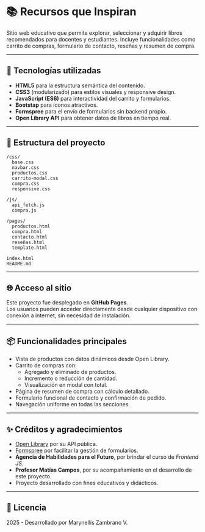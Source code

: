# 📚 Recursos que Inspiran

Sitio web educativo que permite explorar, seleccionar y adquirir libros recomendados para docentes y estudiantes. Incluye funcionalidades como carrito de compras, formulario de contacto, reseñas y resumen de compra.

---

## 🚀 Tecnologías utilizadas

- **HTML5** para la estructura semántica del contenido.
- **CSS3** (modularizado) para estilos visuales y responsive design.
- **JavaScript (ES6)** para interactividad del carrito y formularios.
- **Bootstap** para íconos atractivos.
- **Formspree** para el envío de formularios sin backend propio.
- **Open Library API** para obtener datos de libros en tiempo real.

---

## 📁 Estructura del proyecto

```
/css/
  base.css
  navbar.css
  productos.css
  carrito-modal.css
  compra.css
  responsive.css

/js/
  api_fetch.js
  compra.js

/pages/
  productos.html
  compra.html
  contacto.html
  reseñas.html
  template.html

index.html
README.md
```

---

## 🌐 Acceso al sitio

Este proyecto fue desplegado en **GitHub Pages**.  
Los usuarios pueden acceder directamente desde cualquier dispositivo con conexión a internet, sin necesidad de instalación.

---

## 📦 Funcionalidades principales

- Vista de productos con datos dinámicos desde Open Library.
- Carrito de compras con:
  - Agregado y eliminado de productos.
  - Incremento o reducción de cantidad.
  - Visualización en modal con total.
- Página de resumen de compra con cálculo detallado.
- Formulario funcional de contacto y confirmación de pedido.
- Navegación uniforme en todas las secciones.

---

## ✨ Créditos y agradecimientos

- [Open Library](https://openlibrary.org/) por su API pública.
- [Formspree](https://formspree.io/) por facilitar la gestión de formularios.
- **Agencia de Habilidades para el Futuro**, por brindar el curso de *Frontend JS*.
- **Profesor Matías Campos**, por su acompañamiento en el desarrollo de este proyecto.
- Proyecto desarrollado con fines educativos y didácticos.

---

## 📄 Licencia

2025 - Desarrollado por Marynellis Zambrano V.